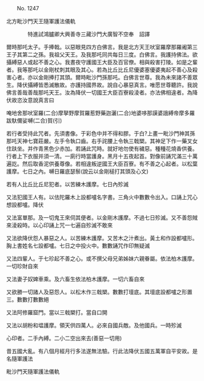 ﻿　　No. 1247

北方毗沙門天王隨軍護法儀軌

　　　　特進試鴻臚卿大興善寺三藏沙門大廣智不空奉　詔譯


爾時那吒太子。手捧戟。以惡眼見四方白佛言。我是北方天王吠室羅摩那羅阇第三王子其第二之孫。我祖父天王。及我那吒同共每日三度。白佛言。我護持佛法。欲攝縛惡人或起不善之心。我晝夜守護國王大臣及百官僚。相與殺害打陵。如是之輩者。我等那吒以金剛杖刺其眼及其心。若為比丘比丘尼優婆塞優婆夷起不善心及殺害心者。亦以金剛捧打其頭。爾時毗沙門孫那吒。白佛言世尊。我為未來諸不善眾生。降伏攝縛皆悉滅散故。亦護持國界故。說自心暴惡真言。唯愿世尊聽許。我說佛言善哉善哉那吒天王。汝為降伏一切國王大臣百寮殺淩者。亦法佛相違者。為降伏故恣汝意說真言曰

唵地舍那吠室羅(二合)摩拏野摩賀羅惹野藥迦灑(二合)地婆哆那謨婆誐縛帝摩多羅跋馱儞娑嚩(二合)賀(引)

若行者受持此咒者。先須書像。于彩色中并不得和膠。于白?上畫一毗沙門神其孫那吒天神七寶莊嚴。左手令執口齒。右手詫腰上令執三戟槊。其神足下作一藥叉女住趺坐。并作青黑色少赤加。若誦此咒時。就好地勿使有穢惡。種種花燒香供養。行者上下衣服并須一清。一廁行時當護身。黑月十五夜起首。對像前誦咒滿三十萬遍訖。然后取香泥供養尊像。若相違叛逆國王大臣百寮。有不善之心起者。以松葉護摩。七日之內。嚩日羅底瑟鬃(說云以金剛槌打其頭及心文)

若有人比丘比丘尼犯者。以苦練木護摩。七日內殄滅

又法犯國王人有。以佉陀羅木上設都嚧名字書。三角火中數數令出入。口誦上咒心想設都嚧。降伏

又法富單那。及一切鬼王來伺其便者。以金剛木護摩。不過七日殄滅。又不善怨賊來淩殺時。以心印誦上咒一七遍自殄滅不敢來

又法欲降伏怨人暴惡之人。以苦練木護摩。又苦木之汁煮出。黃土和作設都嚧形。胸上書姓名七設都嚧。七日之中投火中。數數誦咒作印無疑滅

又法四輩人。于七珍起不善之心。或不撰父母兄弟姊妹六親眷屬。依法柏木護摩。一切珍財自來

又法妻子奴婢車乘。及六畜生依法柏木護摩。一切六畜自來

又欲勝一切諸人及惡怨人。以松木作三戟槊。數數打壇底。其壇底設都嚧之形置三。數數打數數絕

又法阿修羅窟門。當以三戟槊打。當自口開

又法以胡粉和塭護摩。領天供四萬人。必來自國兵敵。及他國兵。一時殄滅

心印者。二手內縛。二小二空出來去(善惡一切用)

昔五國大亂。有八個月經月行多法遂無法驗。行此法降伏五國五萬軍自平安故。是名隨軍護法

毗沙門天隨軍護法儀軌
